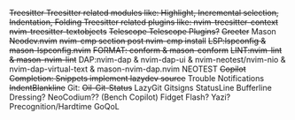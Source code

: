 ~~Treesitter
    Treesitter related modules like:
    Highlight, Incremental selection, Indentation, Folding
    Treesitter related plugins like:
    nvim-treesitter-context
    nvim-treesitter-textobjects~~
~~Telescope
    Telescope Plugins?~~
~~Greeter~~
Mason
    ~~Neodev.nvim~~
        ~~nvim-cmp section post nvim-cmp install~~
    ~~LSP:lspconfig & mason-lspconfig.nvim~~
    ~~FORMAT: conform & mason-conform~~
    ~~LINT:nvim-lint & mason-nvim-lint~~
    DAP:nvim-dap & nvim-dap-ui & nvim-neotest/nvim-nio & nvim-dap-virtual-text & mason-nvim-dap.nvim
NEOTEST
~~Copilot~~
~~Completion:
    Snippets
    implement lazydev source~~
Trouble
Notifications
~~IndentBlankline~~
Git:
    ~~Oil-Git-Status~~
    LazyGit
    Gitsigns
StatusLine
Bufferline
Dressing?
NeoCodium?? (Bench Copilot)
Fidget
Flash?
Yazi?
Precognition/Hardtime
GoQoL

